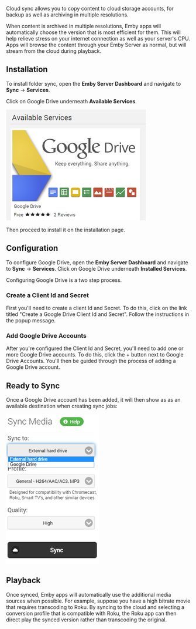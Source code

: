 Cloud sync allows you to copy content to cloud storage accounts, for backup as well as archiving in multiple resolutions.

When content is archived in multiple resolutions, Emby apps will automatically choose the version that is most efficient for them. This will help relieve stress on your internet connection as well as your server's CPU. Apps will browse the content through your Emby Server as normal, but will stream from the cloud during playback.

## Installation

To install folder sync, open the **Emby Server Dashboard** and navigate to **Sync** -> **Services**. 

Click on Google Drive underneath **Available Services**.

![](images/plugins/googledrive1.png)

Then proceed to install it on the installation page.

## Configuration

To configure Google Drive, open the **Emby Server Dashboard** and navigate to **Sync** -> **Services**.  Click on Google Drive underneath **Installed Services**. 

Configuring Google Drive is a two step process. 

### Create a Client Id and Secret

First you'll need to create a client Id and Secret. To do this, click on the link titled "Create a Google Drive Client Id and Secret". Follow the instructions in the popup message.

### Add Google Drive Accounts

After you're configured the Client Id and Secret, you'll need to add one or more Google Drive accounts. To do this, click the + button next to Google Drive Accounts. You'll then be guided through the process of adding a Google Drive account.

## Ready to Sync

Once a Google Drive account has been added, it will then show as as an available destination when creating sync jobs:

![](images/plugins/foldersync3.png) 

## Playback

Once synced, Emby apps will automatically use the additional media sources when possible. For example, suppose you have a high bitrate movie that requires transcoding to Roku. By syncing to the cloud and selecting a conversion profile that is compatible with Roku, the Roku app can then direct play the synced version rather than transcoding the original.